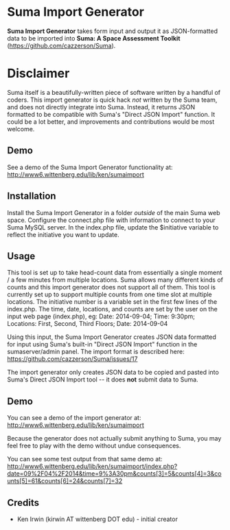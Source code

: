 # Suma Import Generator

**Suma Import Generator** takes form input and output it as JSON-formatted data to be imported into **Suma: A Space Assessment Toolkit** (https://github.com/cazzerson/Suma). 

# Disclaimer

Suma itself is a beautifully-written piece of software written by a handful of coders. This import generator is quick hack *not* written by the Suma team, and does not directly integrate into Suma. Instead, it returns JSON formatted to be compatible with Suma's "Direct JSON Import" function. It could be a lot better, and improvements and contributions would be most welcome.

## Demo

See a demo of the Suma Import Generator functionality at: http://www6.wittenberg.edu/lib/ken/sumaimport

## Installation

Install the Suma Import Generator in a folder *outside* of the main Suma web space. Configure the connect.php file with information to connect to your Suma MySQL server. In the index.php file, update the $initiative variable to reflect the initiative you want to update. 

## Usage

This tool is set up to take head-count data from essentially a single moment / a few minutes from multiple locations. Suma allows many different kinds of counts and this import generator does not support all of them. This tool is currently set up to support multiple counts from one time slot at multiple locations. The initiative number is a variable set in the first few lines of the index.php. The time, date, locations, and counts are set by the user on the input web page (index.php), eg: Date: 2014-09-04; Time: 9:30pm; Locations: First, Second, Third Floors; Date: 2014-09-04

Using this input, the Suma Import Generator creates JSON data formatted for input using Suma's built-in "Direct JSON Import" function in the sumaserver/admin panel. The import format is described here: https://github.com/cazzerson/Suma/issues/17 

The import generator only creates JSON data to be copied and pasted into Suma's Direct JSON Import tool -- it does **not** submit data to Suma.

## Demo

You can see a demo of the import generator at: http://www6.wittenberg.edu/lib/ken/sumaimport

Because the generator does not actually submit anything to Suma, you may feel free to play with the demo without undue consequences. 

You can see some test output from that same demo at: http://www6.wittenberg.edu/lib/ken/sumaimport/index.php?date=09%2F04%2F2014&time=9%3A30pm&counts[3]=5&counts[4]=3&counts[5]=61&counts[6]=24&counts[7]=32 

## Credits

* Ken Irwin (kirwin AT wittenberg DOT edu) - initial creator